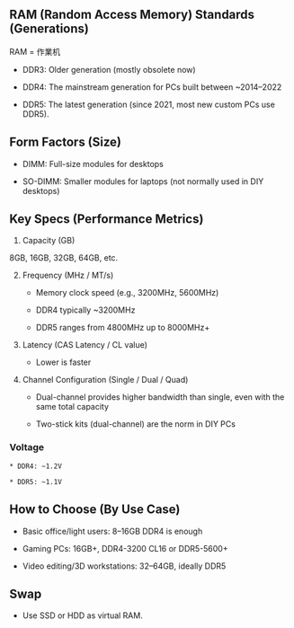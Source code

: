 ## RAM (Random Access Memory) Standards (Generations)

RAM = 作業机

* DDR3: Older generation (mostly obsolete now)

* DDR4: The mainstream generation for PCs built between ~2014–2022

* DDR5: The latest generation (since 2021, most new custom PCs use DDR5).

## Form Factors (Size)

* DIMM: Full-size modules for desktops

* SO-DIMM: Smaller modules for laptops (not normally used in DIY desktops)

## Key Specs (Performance Metrics)

1. Capacity (GB)

8GB, 16GB, 32GB, 64GB, etc.

2. Frequency (MHz / MT/s)

    * Memory clock speed (e.g., 3200MHz, 5600MHz)

    * DDR4 typically ~3200MHz

    * DDR5 ranges from 4800MHz up to 8000MHz+

3. Latency (CAS Latency / CL value)

    * Lower is faster


4. Channel Configuration (Single / Dual / Quad)

    * Dual-channel provides higher bandwidth than single, even with the same total capacity

    * Two-stick kits (dual-channel) are the norm in DIY PCs

### Voltage

    * DDR4: ~1.2V

    * DDR5: ~1.1V



## How to Choose (By Use Case)

* Basic office/light users: 8–16GB DDR4 is enough

* Gaming PCs: 16GB+, DDR4-3200 CL16 or DDR5-5600+

* Video editing/3D workstations: 32–64GB, ideally DDR5


## Swap

* Use SSD or HDD as virtual RAM.